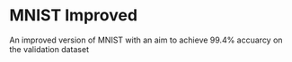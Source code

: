 # MNIST Improved
 An improved version of MNIST with an aim to achieve 99.4% accuarcy on the validation dataset
